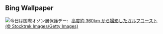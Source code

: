 ## Bing Wallpaper
![](https://www.bing.com/th?id=OHR.OzoneEarth_JA-JP1432094253_UHD.jpg&w=1000)今日は国際オゾン層保護デー:&nbsp;&ensp;[高度約 360km から撮影したガルフコースト (© Stocktrek Images/Getty Images)](https://www.bing.com/th?id=OHR.OzoneEarth_JA-JP1432094253_UHD.jpg)
<br><br/>

